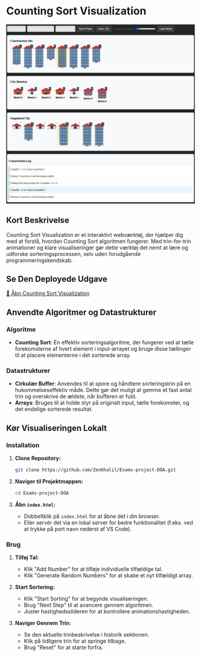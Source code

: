 # Counting Sort Visualization

![Counting Sort Visualization Demo](Preview.png)

## Kort Beskrivelse

Counting Sort Visualization er et interaktivt webværktøj, der hjælper dig med at forstå, hvordan Counting Sort algoritmen fungerer. Med trin-for-trin animationer og klare visualiseringer gør dette værktøj det nemt at lære og udforske sorteringsprocessen, selv uden forudgående programmeringskendskab.

## Se Den Deployede Udgave

[🔗 Åbn Counting Sort Visualization](https://zenkhalil.github.io/Exams-project-DOA/)

## Anvendte Algoritmer og Datastrukturer

### Algoritme
- **Counting Sort**: En effektiv sorteringsalgoritme, der fungerer ved at tælle forekomsterne af hvert element i input-arrayet og bruge disse tællinger til at placere elementerne i det sorterede array.

### Datastrukturer
- **Cirkulær Buffer**: Anvendes til at spore og håndtere sorteringstrin på en hukommelseseffektiv måde. Dette gør det muligt at gemme et fast antal trin og overskrive de ældste, når bufferen er fuld.
- **Arrays**: Bruges til at holde styr på originalt input, tælle forekomster, og det endelige sorterede resultat.

## Kør Visualiseringen Lokalt

### Installation

1. **Clone Repository:**
   ```bash
   git clone https://github.com/ZenKhalil/Exams-project-DOA.git
   ```

2. **Naviger til Projektmappen:**
   ```bash
   cd Exams-project-DOA
   ```

3. **Åbn `index.html`:**
   - Dobbeltklik på `index.html` for at åbne det i din browser.
   - Eller servér det via en lokal server for bedre funktionalitet (f.eks. ved at trykke på port navn nederst af VS Code).

### Brug

1. **Tilføj Tal:**
   - Klik "Add Number" for at tilføje individuelle tilfældige tal.
   - Klik "Generate Random Numbers" for at skabe et nyt tilfældigt array.

2. **Start Sortering:**
   - Klik "Start Sorting" for at begynde visualiseringen.
   - Brug "Next Step" til at avancere gennem algoritmen.
   - Juster hastighedsslideren for at kontrollere animationshastigheden.

3. **Naviger Gennem Trin:**
   - Se den aktuelle trinbeskrivelse i historik sektionen.
   - Klik på tidligere trin for at springe tilbage.
   - Brug "Reset" for at starte forfra.

